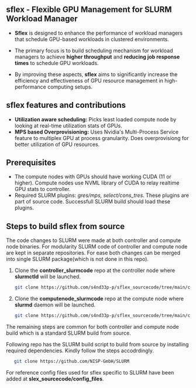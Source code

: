 ## sflex - Flexible GPU Management for SLURM Workload Manager

- **Sflex** is designed to enhance the performance of workload managers that schedule GPU-based workloads in clustered environments.
  
- The primary focus is to build scheduling mechanism for workload managers to achieve **higher throughput** and **reducing job response times** to schedule GPU workloads.

- By improving these aspects, **sflex** aims to significantly increase the efficiency and effectiveness of GPU resource management in high-performance computing setups.

## sflex features and contributions

- **Utilization aware scheduling:** Picks least loaded compute node by looking at real-time utilization stats of GPUs.
- **MPS based Overprovisioning:** Uses Nvidia's Multi-Process Service feature to multiplex GPU at process granularity. Does overprovisiong for better utilization of GPU resources.

## Prerequisites ##
- The compute nodes with GPUs should have working CUDA (11 or higher). Compute nodes use NVML library of CUDA to relay realtime GPU stats to controller.
- Required SLURM plugins: *gres/mps, select/cons_tres*. These plugins are part of source code. Successfull SLURM build should load these plugins.

## Steps to build sflex from source ##
The code changes to SLURM were made at both controller and compute node binaries. For modularity SLURM code of controller and compute node are kept in separate repositories. For ease both changes can be merged into single SLURM package(which is not done in this repo).
1. Clone the **controller_slurmcode** repo at the controller node where **slurmctld** will be launched.  
    ```sh
   git clone https://github.com/s4nd33p-p/sflex_sourcecode/tree/main/controller_slurmcode

2. Clone the **computenode_slurmcode** repo at the compute node where **slurmd** daemon will be launched.
    ```sh
   git clone https://github.com/s4nd33p-p/sflex_sourcecode/tree/main/computenode_slurmcode

The remaining steps are common for both controller and compute node build which is a standard SLURM build from source.

Following repo has the SLURM build script to build from source by installing required dependencies. Kindly follow the steps accodrdingly.
```sh
   git clone https://github.com/NISP-GmbH/SLURM
```

For reference config files used for sflex specific to SLURM have been added at **slex_sourcecode/config_files**.


